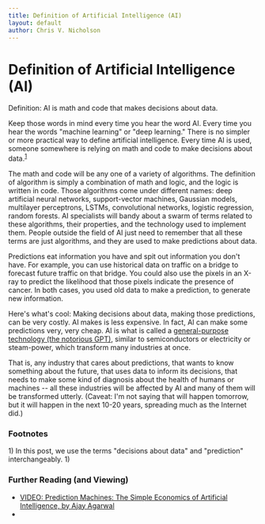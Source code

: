 ```yaml
---
title: Definition of Artificial Intelligence (AI)
layout: default
author: Chris V. Nicholson
---
```


# Definition of Artificial Intelligence (AI)

Definition: AI is math and code that makes decisions about data. 

Keep those words in mind every time you hear the word AI. Every time you hear the words "machine learning" or "deep learning." There is no simpler or more practical way to define artificial intelligence. Every time AI is used, someone somewhere is relying on math and code to make decisions about data.<sup>[1](#one)</sup>  

The math and code will be any one of a variety of algorithms. The definition of algorithm is simply a combination of math and logic, and the logic is written in code. Those algorithms come under different names: deep artificial neural networks, support-vector machines, Gaussian models, multilayer perceptrons, LSTMs, convolutional networks, logistic regression, random forests. AI specialists will bandy about a swarm of terms related to these algorithms, their properties, and the technology used to implement them. People outside the field of AI just need to remember that all these terms are just algorithms, and they are used to make predictions about data.

Predictions eat information you have and spit out information you don't have. For example, you can use historical data on traffic on a bridge to forecast future traffic on that bridge. You could also use the pixels in an X-ray to predict the likelihood that those pixels indicate the presence of cancer. In both cases, you used old data to make a prediction, to generate new information. 

Here's what's cool: Making decisions about data, making those predictions, can be very costly. AI makes is less expensive. In fact, AI can make some predictions very, very cheap. AI is what is called a [general-purpose technology (the notorious GPT)](http://www.nyu.edu/econ/user/jovanovi/JovRousseauGPT.pdf), similar to semiconductors or electricity or steam-power, which transform many industries at once.  

That is, any industry that cares about predictions, that wants to know something about the future, that uses data to inform its decisions, that needs to make some kind of diagnosis about the health of humans or machines -- all these industries will be affected by AI and many of them will be transformed utterly. (Caveat: I'm not saying that will happen tomorrow, but it will happen in the next 10-20 years, spreading much as the Internet did.)

### Footnotes

<a name="one">1)</a> In this post, we use the terms "decisions about data" and "prediction" interchangeably. 
<a name="two">1)</a> 

### Further Reading (and Viewing)

* [VIDEO: Prediction Machines: The Simple Economics of Artificial Intelligence, by Ajay Agarwal](https://www.youtube.com/watch?reload=9&v=Q4o56nufXTw)
* []()


